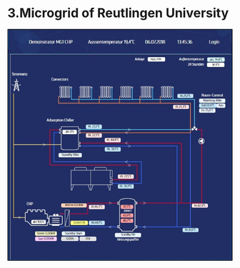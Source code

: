 # 3.Microgrid of Reutlingen University

![Microgrid of Reutlingen University](.gitbook/assets/vk_chp.jpg)



